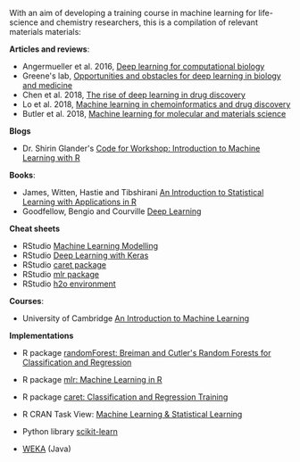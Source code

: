 With an aim of developing a training course in machine learning for life-science and chemistry researchers, this is a compilation of relevant materials materials:

**Articles and reviews**:
- Angermueller et al. 2016, [Deep learning for computational biology](https://onlinelibrary.wiley.com/doi/abs/10.15252/msb.20156651)
- Greene's lab, [Opportunities and obstacles for deep learning
in biology and medicine](https://github.com/greenelab/deep-review)
- Chen et al. 2018, [The rise of deep learning in drug discovery](https://www.sciencedirect.com/science/article/pii/S1359644617303598)
- Lo et al. 2018, [Machine learning in chemoinformatics and drug discovery](https://www.sciencedirect.com/science/article/pii/S1359644617304695)
- Butler et al. 2018, [Machine learning for molecular and materials science](https://www.nature.com/articles/s41586-018-0337-2)

**Blogs**
- Dr. Shirin Glander's [Code for Workshop: Introduction to Machine Learning with R](https://www.r-bloggers.com/code-for-workshop-introduction-to-machine-learning-with-r/)

**Books**:
- James, Witten, Hastie and Tibshirani [An Introduction to Statistical Learning with Applications in R](http://www-bcf.usc.edu/~gareth/ISL/)
- Goodfellow, Bengio and Courville [Deep Learning](http://www.deeplearningbook.org/)

**Cheat sheets**
- RStudio [Machine Learning Modelling](https://github.com/rstudio/cheatsheets/raw/master/Machine%20Learning%20Modelling%20in%20R.pdf)
- RStudio [Deep Learning with Keras](https://github.com/rstudio/cheatsheets/raw/master/keras.pdf)
- RStudio [caret package](https://github.com/rstudio/cheatsheets/raw/master/caret.pdf)
- RStudio [mlr package](https://github.com/rstudio/cheatsheets/raw/master/mlr.pdf)
- RStudio [h2o environment](https://github.com/rstudio/cheatsheets/raw/master/h2o.pdf)

**Courses**:
- University of Cambridge [An Introduction to Machine Learning](https://github.com/bioinformatics-training/intro-machine-learning-2018)

**Implementations**
- R package [randomForest: Breiman and Cutler's Random Forests for Classification and Regression](https://cran.r-project.org/web/packages/randomForest/index.html)
- R package [mlr: Machine Learning in R](https://cran.r-project.org/web/packages/mlr/index.html)
- R package [caret: Classification and Regression Training](https://cran.r-project.org/web/packages/caret/index.html)
- R CRAN Task View: [Machine Learning & Statistical Learning](https://cran.r-project.org/web/views/MachineLearning.html)

- Python library [scikit-learn](http://scikit-learn.org)

- [WEKA](https://www.cs.waikato.ac.nz/~ml/weka/) (Java)
